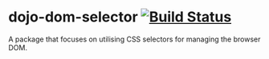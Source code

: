 # dojo-dom-selector [![Build Status](https://travis-ci.org/kitsonk/dom-selector.png)](https://travis-ci.org/kitsonk/dom-selector)

A package that focuses on utilising CSS selectors for managing the browser DOM.
